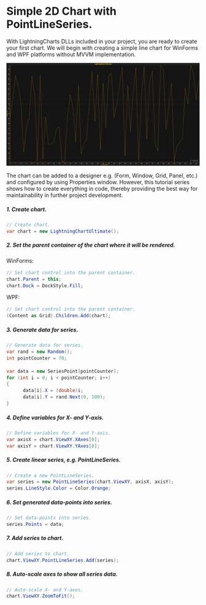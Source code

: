 # Simple 2D Chart with PointLineSeries.

With LightningCharts DLLs included in your project, you are ready to create your first chart. We will begin with creating a simple line chart for WinForms and WPF platforms without MVVM implementation.

![](./assets/chart-pointline-series-2d-winforms-wpf.png)

The chart can be added to a designer e.g. \(Form, Window, Grid, Panel, etc.\) and configured by using Properties window. However, this tutorial series shows how to create everything in code, thereby providing the best way for maintainability in further project development.

##### 1. Create chart.

```csharp
// Create chart.
var chart = new LightningChartUltimate();
```

##### 2. Set the parent container of the chart where it will be rendered.

WinForms:

```csharp
// Set chart control into the parent container.
chart.Parent = this; 
chart.Dock = DockStyle.Fill;
```

WPF:

```csharp
// Set chart control into the parent container.
(Content as Grid).Children.Add(chart);
```

##### 3. Generate data for series.

```csharp
// Generate data for series.
var rand = new Random();
int pointCounter = 70;

var data = new SeriesPoint[pointCounter];
for (int i = 0; i < pointCounter; i++) 
{
      data[i].X = (double)i;
      data[i].Y = rand.Next(0, 100);
}
```

##### 4. Define variables for X- and Y-axis.

```csharp
// Define variables for X- and Y-axis.
var axisX = chart.ViewXY.XAxes[0];
var axisY = chart.ViewXY.YAxes[0];
```

##### 5. Create linear series, e.g. PointLineSeries.

```csharp
// Create a new PointLineSeries.
var series = new PointLineSeries(chart.ViewXY, axisX, axisY);
series.LineStyle.Color = Color.Orange;
```

##### 6. Set generated data-points into series.

```csharp
// Set data-points into series.
series.Points = data;
```

##### 7. Add series to chart.

```csharp
// Add series to chart.
chart.ViewXY.PointLineSeries.Add(series);
```

##### 8. Auto-scale axes to show all series data.

```csharp
// Auto-scale X- and Y-axes.
chart.ViewXY.ZoomToFit();
```